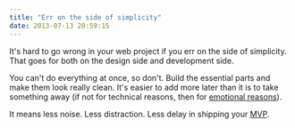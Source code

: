 ```yaml
---
title: "Err on the side of simplicity"
date: 2013-07-13 20:59:15
---
```


It's hard to go wrong in your web project if you err on the side of simplicity. That goes for both on the design side and development side.

You can't do everything at once, so don't. Build the essential parts and make them look really clean. It's easier to add more later than it is to take something away (if not for technical reasons, then for <a href="http://www.bryanbraun.com/2011/04/10/bryan-vs-the-sunk-cost-fallacy" title="Sunk costs strike again.">emotional reasons</a>).

It means less noise. Less distraction. Less delay in shipping your <a href="http://en.wikipedia.org/wiki/Minimum_viable_product" title="Minimum Viable Product">MVP</a>.
